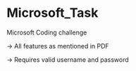 # Microsoft_Task
Microsoft Coding challenge

-> All features as mentioned in PDF

-> Requires valid username and password

